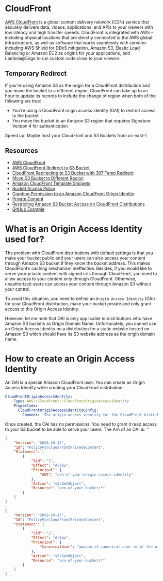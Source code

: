# CloudFront
[AWS CloudFront](https://aws.amazon.com/cloudfront/) is a global content delivery network (CDN) service that securely 
delivers data, videos, applications, and APIs to your viewers with low latency and high transfer speeds. CloudFront is 
integrated with AWS – including physical locations that are directly connected to the AWS global infrastructure, 
as well as software that works seamlessly with services including AWS Shield for DDoS mitigation, Amazon S3, 
Elastic Load Balancing or Amazon EC2 as origins for your applications, and Lambda@Edge to run custom code close 
to your viewers.

## Temporary Redirect
If you're using Amazon S3 as the origin for a CloudFront distribution and you move the bucket to a different region, 
CloudFront can take up to an hour to update its records to include the change of region when both of the following are true:

- You're using a CloudFront origin access identity (OAI) to restrict access to the bucket
- You move the bucket to an Amazon S3 region that requires Signature Version 4 for authentication

Speed up: Maybe host your CloudFront and S3 Buckets from us-east-1

## Resources
- [AWS CloudFront](https://aws.amazon.com/cloudfront/)
- [AWS CloudFront Redirect to S3 Bucket](https://stackoverflow.com/questions/38735306/aws-cloudfront-redirecting-to-s3-bucket)
- [CloudFront Redirecting to S3 Bucket with 307 Temp Redirect](https://stackoverflow.com/questions/46520566/cloudfront-redirecting-to-s3-endpoint-with-307-temporary-redirect)
- [Move S3 Bucket to Different Region](https://docs.aws.amazon.com/AmazonCloudFront/latest/DeveloperGuide/DownloadDistS3AndCustomOrigins.html#move-s3-bucket-different-region)
- [Amazon CloudFront Template Snippets](https://docs.aws.amazon.com/AWSCloudFormation/latest/UserGuide/quickref-cloudfront.html)
- [Bucket Access Policy](https://stackoverflow.com/questions/22668121/creating-an-s3-bucket-policy-that-allows-access-to-cloudfront-but-restricts-acce)
- [Granting Permission to an Amazon CloudFront Origin Identity](https://docs.aws.amazon.com/AmazonS3/latest/dev/example-bucket-policies.html#example-bucket-policies-use-case-6)
- [Private Content](https://docs.aws.amazon.com/AmazonCloudFront/latest/DeveloperGuide/PrivateContent.html)
- [Restricting Amazon S3 Bucket Access on CloudFront Distributions](https://blog.shikisoft.com/restrict-amazon-s3-bucket-access-on-cloudfront/)
- [GitHub Example](https://github.com/lroguet/amzn-cloudformation/blob/master/storage-content-delivery/static-website-with-cloudfront.yml)

# What is an Origin Access Identity used for?
The problem with CloudFront distributions with default settings is that you make your bucket public and your users can 
also access your content through Amazon S3 bucket if they know the bucket address. This makes CloudFront’s caching mechanism ineffective. 
Besides, if you would like to serve your private content with signed urls through CloudFront, you need to allow access to 
your content only through CloudFront. Otherwise, unauthorized users can access your content through Amazon S3 without your control.

To avoid this situation, you need to define an `Origin Access Identity` (OAI) for your CloudFront distribution, make your bucket 
private and only grant access to this Origin Access Identity.

However, let me note that OAI is only applicable to distributions who have Amazon S3 buckets as Origin Domain Name. 
Unfortunately, you cannot use an Origin Access Identity on a distribution for a static website hosted on Amazon S3 which should have its 
S3 website address as the origin domain name.

# How to create an Origin Access Identity
An OAI is a special Amazon CloudFront user. You can create an Origin Access Identity while creating your CloudFront distribution:

```yaml
CloudFrontOriginAccessIdentity:
    Type: AWS::CloudFront::CloudFrontOriginAccessIdentity
    Properties:
      CloudFrontOriginAccessIdentityConfig:
        Comment: 'The origin access identity for the CloudFront distribution'
```

Once created, the OAI has no permissions. You need to grant it read access to your S3 bucket to be able to serve your users.
The Arn of an OAI is: ''

```json
{
    "Version": "2008-10-17",
    "Id": "PolicyForCloudFrontPrivateContent",
    "Statement": [
        {
            "Sid": "1",
            "Effect": "Allow",
            "Principal": {
                "AWS": "arn-of-your-origin-access-identity"
            },
            "Action": "s3:GetObject",
            "Resource": "arn-of-your-bucket/*"
        }
    ]
}
```


```json
{
    "Version": "2008-10-17",
    "Id": "PolicyForCloudFrontPrivateContent",
    "Statement": [
        {
            "Sid": "1",
            "Effect": "Allow",
            "Principal": {
                "CanonicalUser": "amazon-s3-canonical-user-id-of-the-origin-access-identity"
            },
            "Action": "s3:GetObject",
            "Resource": "arn-of-your-bucket/*"
        }
    ]
}
```
